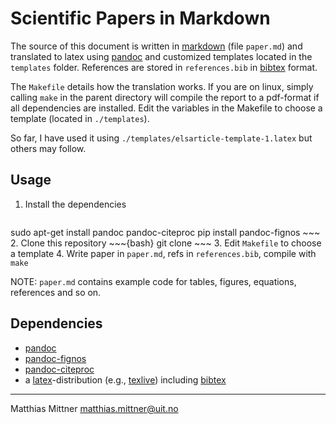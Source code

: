 # Scientific Papers in Markdown

The source of this document is written in [markdown](https://daringfireball.net/projects/markdown/) (file `paper.md`) and translated to latex using [pandoc](http://pandoc.org/) and customized templates located in the `templates` folder. References are stored in `references.bib` in [bibtex](http://www.bibtex.org/) format.

The `Makefile` details how the translation works. If you are on linux, simply calling `make` in the parent directory will compile the report to a pdf-format if all dependencies are installed. Edit the variables in the Makefile to choose a template (located in `./templates`).

So far, I have used it using `./templates/elsarticle-template-1.latex` but others may follow.

## Usage

1. Install the dependencies
    ~~~{bash}
sudo apt-get install pandoc pandoc-citeproc
pip install pandoc-fignos
    ~~~
2. Clone this repository
    ~~~{bash}
    git clone
    ~~~
3. Edit `Makefile` to choose a template
4. Write paper in `paper.md`, refs in `references.bib`, compile with `make`

NOTE: `paper.md` contains example code for tables, figures, equations, references and so on.

## Dependencies

- [pandoc](http://pandoc.org/)
- [pandoc-fignos](https://github.com/tomduck/pandoc-fignos)
- [pandoc-citeproc](https://github.com/jgm/pandoc-citeproc)
- a [latex](https://www.latex-project.org/)-distribution (e.g., [texlive](https://www.tug.org/texlive/)) including [bibtex](http://www.bibtex.org/)

---

Matthias Mittner <matthias.mittner@uit.no>
